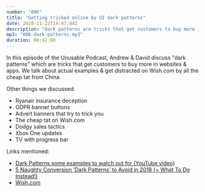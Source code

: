 ```yaml
---
number: "006"
title: "Getting tricked online by UI dark patterns"
date: 2018-11-22T14:47:44Z
description: "Dark patterns are tricks that get customers to buy more in websites &amp; apps. We find examples &amp; prove how they're effective."
mp3: "006-dark-patterns.mp3"
duration: 00:42:00
---
```


In this episode of the Unusable Podcast, Andrew &amp; David discuss "dark patterns" which are tricks that get customers to buy more in websites &amp; apps. We talk about actual examples &amp; get distracted on Wish.com by all the cheap tat from China.

Other things we discussed:

 - Ryanair insurance deception
 - GDPR banner buttons
 - Advert banners that try to trick you
 - The cheap tat on Wish.com
 - Dodgy sales tactics
 - Xbox One updates
 - TV with progress bar



Links mentioned:

 - [Dark Patterns some examples to watch out for (YouTube video)](https://www.youtube.com/watch?v=e8r47hZX2G8)
 - [5 Naughty Conversion ‘Dark Patterns’ to Avoid in 2018 (+ What To Do Instead!)](https://postfunnel.com/5-naughty-conversion-dark-patterns-to-avoid-in-2018-what-to-do-instead/)
 - [Wish.com](https://www.wish.com/)